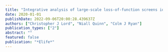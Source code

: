 ```yaml
---
title: "Integrative analysis of large-scale loss-of-function screens identifies robust cancer-associated genetic interactions"
date: 2020-01-01
publishDate: 2022-09-06T20:00:28.439637Z
authors: ["Christopher J Lord", "Niall Quinn", "Colm J Ryan"]
publication_types: ["2"]
abstract: ""
featured: false
publication: "*Elife*"
---
```


